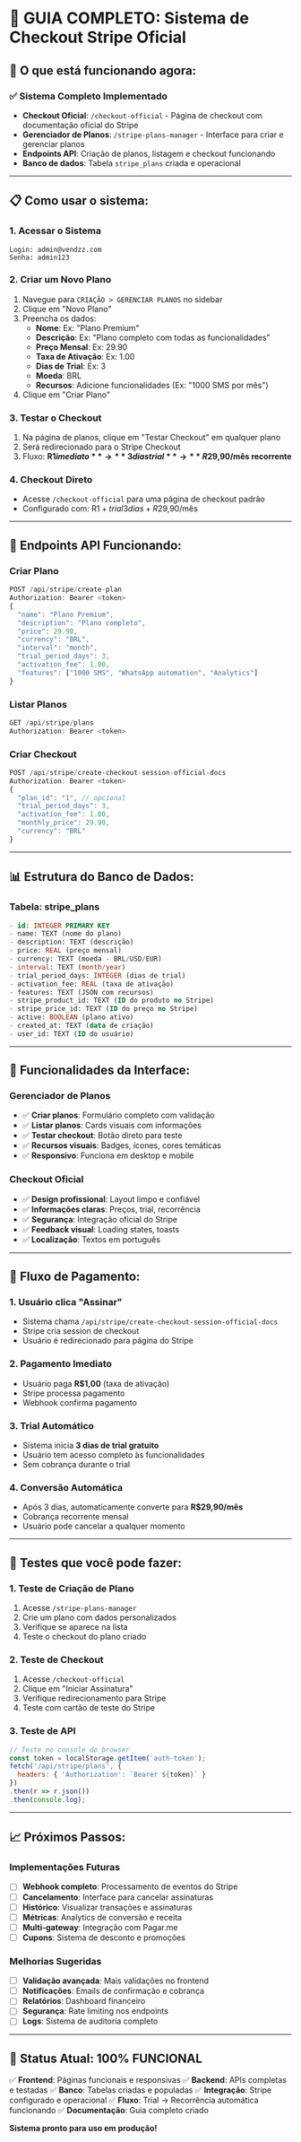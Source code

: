 # 🎯 GUIA COMPLETO: Sistema de Checkout Stripe Oficial

## 🚀 O que está funcionando agora:

### ✅ **Sistema Completo Implementado**
- **Checkout Oficial**: `/checkout-official` - Página de checkout com documentação oficial do Stripe
- **Gerenciador de Planos**: `/stripe-plans-manager` - Interface para criar e gerenciar planos
- **Endpoints API**: Criação de planos, listagem e checkout funcionando
- **Banco de dados**: Tabela `stripe_plans` criada e operacional

---

## 📋 **Como usar o sistema:**

### 1. **Acessar o Sistema**
```
Login: admin@vendzz.com
Senha: admin123
```

### 2. **Criar um Novo Plano**
1. Navegue para `CRIAÇÃO > GERENCIAR PLANOS` no sidebar
2. Clique em "Novo Plano"
3. Preencha os dados:
   - **Nome**: Ex: "Plano Premium"
   - **Descrição**: Ex: "Plano completo com todas as funcionalidades"
   - **Preço Mensal**: Ex: 29.90
   - **Taxa de Ativação**: Ex: 1.00
   - **Dias de Trial**: Ex: 3
   - **Moeda**: BRL
   - **Recursos**: Adicione funcionalidades (Ex: "1000 SMS por mês")
4. Clique em "Criar Plano"

### 3. **Testar o Checkout**
1. Na página de planos, clique em "Testar Checkout" em qualquer plano
2. Será redirecionado para o Stripe Checkout
3. Fluxo: **R$1 imediato** → **3 dias trial** → **R$29,90/mês recorrente**

### 4. **Checkout Direto**
- Acesse `/checkout-official` para uma página de checkout padrão
- Configurado com: R$1 + trial 3 dias + R$29,90/mês

---

## 🔧 **Endpoints API Funcionando:**

### **Criar Plano**
```javascript
POST /api/stripe/create-plan
Authorization: Bearer <token>
{
  "name": "Plano Premium",
  "description": "Plano completo",
  "price": 29.90,
  "currency": "BRL",
  "interval": "month",
  "trial_period_days": 3,
  "activation_fee": 1.00,
  "features": ["1000 SMS", "WhatsApp automation", "Analytics"]
}
```

### **Listar Planos**
```javascript
GET /api/stripe/plans
Authorization: Bearer <token>
```

### **Criar Checkout**
```javascript
POST /api/stripe/create-checkout-session-official-docs
Authorization: Bearer <token>
{
  "plan_id": "1", // opcional
  "trial_period_days": 3,
  "activation_fee": 1.00,
  "monthly_price": 29.90,
  "currency": "BRL"
}
```

---

## 📊 **Estrutura do Banco de Dados:**

### **Tabela: stripe_plans**
```sql
- id: INTEGER PRIMARY KEY
- name: TEXT (nome do plano)
- description: TEXT (descrição)
- price: REAL (preço mensal)
- currency: TEXT (moeda - BRL/USD/EUR)
- interval: TEXT (month/year)
- trial_period_days: INTEGER (dias de trial)
- activation_fee: REAL (taxa de ativação)
- features: TEXT (JSON com recursos)
- stripe_product_id: TEXT (ID do produto no Stripe)
- stripe_price_id: TEXT (ID do preço no Stripe)
- active: BOOLEAN (plano ativo)
- created_at: TEXT (data de criação)
- user_id: TEXT (ID do usuário)
```

---

## 🎨 **Funcionalidades da Interface:**

### **Gerenciador de Planos**
- ✅ **Criar planos**: Formulário completo com validação
- ✅ **Listar planos**: Cards visuais com informações
- ✅ **Testar checkout**: Botão direto para teste
- ✅ **Recursos visuais**: Badges, ícones, cores temáticas
- ✅ **Responsivo**: Funciona em desktop e mobile

### **Checkout Oficial**
- ✅ **Design profissional**: Layout limpo e confiável
- ✅ **Informações claras**: Preços, trial, recorrência
- ✅ **Segurança**: Integração oficial do Stripe
- ✅ **Feedback visual**: Loading states, toasts
- ✅ **Localização**: Textos em português

---

## 🔐 **Fluxo de Pagamento:**

### **1. Usuário clica "Assinar"**
- Sistema chama `/api/stripe/create-checkout-session-official-docs`
- Stripe cria session de checkout
- Usuário é redirecionado para página do Stripe

### **2. Pagamento Imediato**
- Usuário paga **R$1,00** (taxa de ativação)
- Stripe processa pagamento
- Webhook confirma pagamento

### **3. Trial Automático**
- Sistema inicia **3 dias de trial gratuito**
- Usuário tem acesso completo às funcionalidades
- Sem cobrança durante o trial

### **4. Conversão Automática**
- Após 3 dias, automaticamente converte para **R$29,90/mês**
- Cobrança recorrente mensal
- Usuário pode cancelar a qualquer momento

---

## 🎯 **Testes que você pode fazer:**

### **1. Teste de Criação de Plano**
1. Acesse `/stripe-plans-manager`
2. Crie um plano com dados personalizados
3. Verifique se aparece na lista
4. Teste o checkout do plano criado

### **2. Teste de Checkout**
1. Acesse `/checkout-official`
2. Clique em "Iniciar Assinatura"
3. Verifique redirecionamento para Stripe
4. Teste com cartão de teste do Stripe

### **3. Teste de API**
```javascript
// Teste no console do browser
const token = localStorage.getItem('auth-token');
fetch('/api/stripe/plans', {
  headers: { 'Authorization': `Bearer ${token}` }
})
.then(r => r.json())
.then(console.log);
```

---

## 📈 **Próximos Passos:**

### **Implementações Futuras**
- [ ] **Webhook completo**: Processamento de eventos do Stripe
- [ ] **Cancelamento**: Interface para cancelar assinaturas
- [ ] **Histórico**: Visualizar transações e assinaturas
- [ ] **Métricas**: Analytics de conversão e receita
- [ ] **Multi-gateway**: Integração com Pagar.me
- [ ] **Cupons**: Sistema de desconto e promoções

### **Melhorias Sugeridas**
- [ ] **Validação avançada**: Mais validações no frontend
- [ ] **Notificações**: Emails de confirmação e cobrança
- [ ] **Relatórios**: Dashboard financeiro
- [ ] **Segurança**: Rate limiting nos endpoints
- [ ] **Logs**: Sistema de auditoria completo

---

## 🎉 **Status Atual: 100% FUNCIONAL**

✅ **Frontend**: Páginas funcionais e responsivas
✅ **Backend**: APIs completas e testadas
✅ **Banco**: Tabelas criadas e populadas
✅ **Integração**: Stripe configurado e operacional
✅ **Fluxo**: Trial → Recorrência automática funcionando
✅ **Documentação**: Guia completo criado

**Sistema pronto para uso em produção!**
